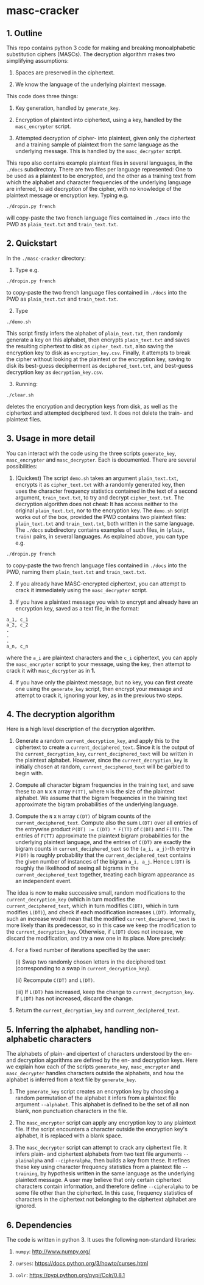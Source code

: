 # masc-cracker

## 1. Outline

This repo contains python 3 code for making and breaking monoalphabetic substitution ciphers (MASCs). The decryption algorithm makes two simplifying assumptions:

1. Spaces are preserved in the ciphertext.

2. We know the language of the underlying plaintext message.

This code does three things:

1. Key generation, handled by `generate_key`.

2. Encryption of plaintext into ciphertext, using a key, handled by the `masc_encrypter` script.

3. Attempted decryption of cipher- into plaintext, given only the ciphertext and a training sample of plaintext from the same language as the underlying message. This is handled by the `masc_decrypter` script.

This repo also contains example plaintext files in several languages, in the `./docs` subdirectory. There are two files per language represented: One to be used as a plaintext to be encrypted, and the other as a training text from which the alphabet and character frequencies of the underlying language are inferred, to aid decryption of the cipher, with no knowledge of the plaintext message or encryption key. Typing e.g. 

```
./dropin.py french
```

will copy-paste the two french language files contained in `./docs` into the PWD as `plain_text.txt` and `train_text.txt`.

## 2. Quickstart

In the `./masc-cracker` directory:

1. Type e.g. 
```
./dropin.py french
```
to copy-paste the two french language files contained in `./docs` into the PWD as `plain_text.txt` and `train_text.txt`. 

2. Type 
```
./demo.sh
```
This script firstly infers the alphabet of `plain_text.txt`, then randomly generate a key on this alphabet, then encrypts `plain_text.txt` and saves the resulting ciphertext to disk as `cipher_text.txt`, also saving the encryption key to disk as `encryption_key.csv`. Finally, it attempts to break the cipher without looking at the plaintext or the encryption key, saving to disk its best-guess decipherment as `deciphered_text.txt`, and best-guess decryption key as `decryption_key.csv`. 

3. Running:
```
./clear.sh
```
deletes the encryption and decryption keys from disk, as well as the ciphertext and attempted deciphered text. It does not delete the train- and plaintext files.

## 3. Usage in more detail

You can interact with the code using the three scripts `generate_key`, `masc_encrypter` and `masc_decrypter`. Each is documented. There are several possibilities:

1. (Quickest) The script `demo.sh` takes an argument `plain_text.txt`, encrypts it as `cipher_text.txt` with a randomly generated key, then uses the character frequency statistics contained in the text of a second argument, `train_text.txt`, to try and decrypt `cipher_text.txt`. The decryption algorithm does not cheat: It has access neither to the original `plain_text.txt`, nor to the encryption key. The `demo.sh` script works out of the box, provided the PWD contains two plaintext files: `plain_text.txt` and `train_text.txt`, both written in the same language. The `./docs` subdirectory contains examples of such files, in `(plain, train)` pairs, in several languages. As explained above, you can type e.g. 
```
./dropin.py french
```
to copy-paste the two french language files contained in `./docs` into the PWD, naming them `plain_text.txt` and `train_text.txt`.

2. If you already have MASC-encrypted ciphertext, you can attempt to crack it immediately using the `masc_decrypter` script.

3. If you have a plaintext message you wish to encrypt and already have an encryption key, saved as a text file, in the format:

```
a_1, c_1
a_2, c_2
.
.
.
a_n, c_n
```

where the `a_i` are plaintext characters and the `c_i` ciphertext, you can apply the `masc_encrypter` script to your message, using the key, then attempt to crack it with `masc_decrypter` as in **1.**

4. If you have only the plaintext message, but no key, you can first create one using the `generate_key` script, then encrypt your message and attempt to crack it, ignoring your key, as in the previous two steps.

## 4. The decryption algorithm

Here is a high level description of the decryption algorithm. 

1. Generate a random `current_decryption_key`, and apply this to the ciphertext to create a `current_deciphered_text`. Since it is the output of the `current_decryption_key`, `current_deciphered_text` will be written in the plaintext alphabet. However, since the `current_decryption_key` is initially chosen at random, `current_deciphered_text` will be garbled to begin with.

2. Compute all character bigram frequencies in the training text, and save these to an `N` x `N` array `F(TT)`, where `N` is the size of the plaintext alphabet. We assume that the bigram frequencies in the training text approximate the bigram probabilities of the underlying language.

3. Compute the `N` x `N` array `C(DT)` of bigram counts of the `current_deciphered_text`. Compute also the sum `L(DT)` over all entries of the entrywise product `P(DT) := C(DT) * F(TT)` of `C(DT)` and `F(TT)`. The entries of `F(TT)` approximate the plaintext bigram probabilities for the underlying plaintext language, and the entries of `C(DT)` are exactly the bigram counts in `current_deciphered_text` so the `(a_i, a_j)`-th entry in `P(DT)` is roughly probability that the `current_deciphered_text` contains the given number of instances of the bigram `a_i, a_j`. Hence `L(DT)` is roughly the likelihood of seeing all bigrams in the `current_deciphered_text` together, treating each bigram appearance as an independent event.

The idea is now to make successive small, random modifications to the `current_decryption_key` (which in turn modifies the `current_deciphered_text`, which in turn modifies `C(DT)`, which in turn modifies `L(DT)`), and check if each modification increases `L(DT)`. Informally, such an increase would mean that the modified `current_deciphered_text` is more likely than its predecessor, so in this case we keep the modification to the `current_decryption_key`. Otherwise, if `L(DT)` does not increase, we discard the modification, and try a new one in its place. More precisely:

4. For a fixed number of iterations specified by the user:

      (i) Swap two randomly chosen letters in the deciphered text (corresponding to a swap in `current_decryption_key`).

      (ii) Recompute `C(DT)` and `L(DT)`.

      (iii) If `L(DT)` has increased, keep the change to `current_decryption_key`. If `L(DT)` has not increased, discard the change.

5. Return the `current_decryption_key` and `current_deciphered_text`.

## 5. Inferring the alphabet, handling non-alphabetic characters

The alphabets of plain- and cipertext of characters understood by the en- and decryption algorithms are defined by the en- and decryption keys. Here we explain how each of the scripts `generate_key`, `masc_encrypter` and `masc_decrypter` handles characters outside the alphabets, and how the alphabet is inferred from a text file by `generate_key`.

1. The `generate_key` script creates an encryption key by choosing a random permutation of the alphabet it infers from a plaintext file argument `--alphabet`. This alphabet is defined to be the set of all non blank, non punctuation characters in the file. 

2. The `masc_encrypter` script can apply any encryption key to any plaintext file. If the script encounters a character outside the encryption key's alphabet, it is replaced with a blank space.

3. The `masc_decrypter` script can attempt to crack any ciphertext file. It infers plain- and ciphertext alphabets from two text file arguments `--plainalpha` and `--cipheralpha`, then builds a key from these. It refines these key using character frequency statistics from a plaintext file `--training`, by hypothesis written in the same language as the underlying plaintext message. A user may believe that only certain ciphertext characters contain information, and therefore define `--cipheralpha` to be some file other than the ciphertext. In this case, frequency statistics of characters in the ciphertext not belonging to the ciphertext alphabet are ignored.

## 6. Dependencies

The code is written in python 3. It uses the following non-standard libraries: 

1. `numpy`:   http://www.numpy.org/

2. `curses`:   https://docs.python.org/3/howto/curses.html

3. `colr`:   https://pypi.python.org/pypi/Colr/0.8.1
